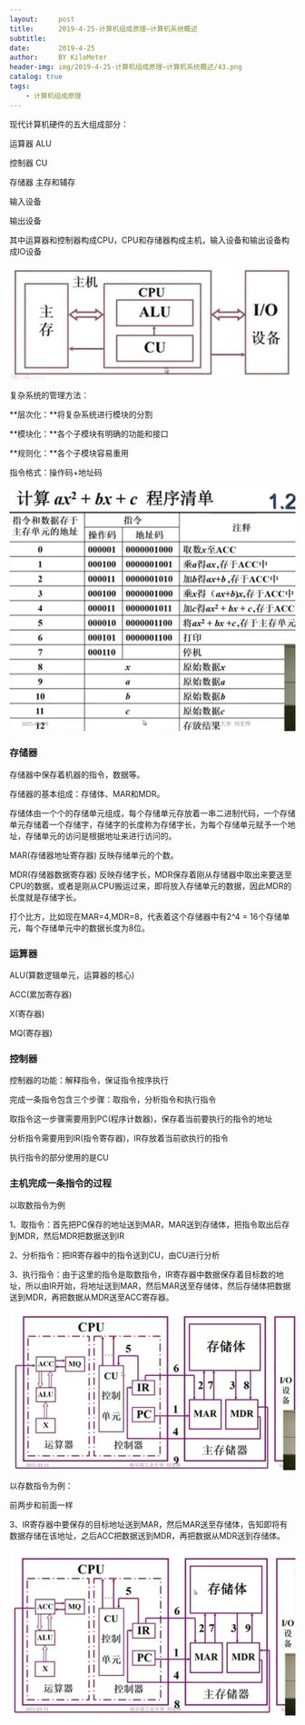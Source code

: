 ```yaml
---
layout:     post
title:      2019-4-25-计算机组成原理—计算机系统概述
subtitle:   
date:       2019-4-25
author:     BY KiloMeter
header-img: img/2019-4-25-计算机组成原理—计算机系统概述/43.png
catalog: true
tags:
    - 计算机组成原理
---
```


现代计算机硬件的五大组成部分：

运算器  ALU

控制器  CU

存储器  主存和辅存

输入设备

输出设备

其中运算器和控制器构成CPU，CPU和存储器构成主机，输入设备和输出设备构成IO设备

![](/img/2019-4-25-计算机组成原理—计算机系统概述/现代计算机硬件组成.PNG)

复杂系统的管理方法：

**层次化：**将复杂系统进行模块的分割

**模块化：**各个子模块有明确的功能和接口

**规则化：**各个子模块容易重用



指令格式：操作码+地址码

![](/img/2019-4-25-计算机组成原理—计算机系统概述/计算过程.PNG)





### 存储器

存储器中保存着机器的指令，数据等。

存储器的基本组成：存储体、MAR和MDR。

存储体由一个个的存储单元组成，每个存储单元存放着一串二进制代码，一个存储单元存储着一个存储字，存储字的长度称为存储字长，为每个存储单元赋予一个地址，存储单元的访问是根据地址来进行访问的。

MAR(存储器地址寄存器) 反映存储单元的个数。

MDR(存储器数据寄存器) 反映存储字长，MDR保存着刚从存储器中取出来要送至CPU的数据，或者是刚从CPU搬运过来，即将放入存储单元的数据，因此MDR的长度就是存储字长。

打个比方，比如现在MAR=4,MDR=8，代表着这个存储器中有2^4 = 16个存储单元，每个存储单元中的数据长度为8位。

### 运算器

ALU(算数逻辑单元，运算器的核心)

ACC(累加寄存器)

X(寄存器)

MQ(寄存器)

### 控制器

控制器的功能：解释指令，保证指令按序执行

完成一条指令包含三个步骤：取指令，分析指令和执行指令

取指令这一步骤需要用到PC(程序计数器)，保存着当前要执行的指令的地址

分析指令需要用到IR(指令寄存器)，IR存放着当前欲执行的指令

执行指令的部分使用的是CU



### 主机完成一条指令的过程

以取数指令为例

1、取指令：首先把PC保存的地址送到MAR，MAR送到存储体，把指令取出后存到MDR，然后MDR把数据送到IR

2、分析指令：把IR寄存器中的指令送到CU，由CU进行分析

3、执行指令：由于这里的指令是取数指令，IR寄存器中数据保存着目标数的地址，所以由IR开始，将地址送到MAR，然后MAR送至存储体，然后存储体把数据送到MDR，再把数据从MDR送至ACC寄存器。

![](/img/2019-4-25-计算机组成原理—计算机系统概述/取数指令分析.png)

以存数指令为例：

前两步和前面一样

3、IR寄存器中要保存的目标地址送到MAR，然后MAR送至存储体，告知即将有数据存储在该地址，之后ACC把数据送到MDR，再把数据从MDR送到存储体。

![](/img/2019-4-25-计算机组成原理—计算机系统概述/存数指令分析.png)

